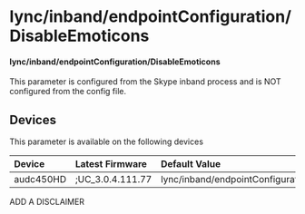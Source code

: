 ﻿---
description: lync/inband/endpointConfiguration/DisableEmoticons
search:
    keywords: ['lync','inband','endpointConfiguration','DisableEmoticons']
---

# lync/inband/endpointConfiguration/DisableEmoticons

#### lync/inband/endpointConfiguration/DisableEmoticons

This parameter is configured from the Skype inband process and is NOT configured from the config file.



## Devices
This parameter is available on the following devices

| Device | Latest Firmware | Default Value |
|:---|:---|:---|
| audc450HD | ;UC_3.0.4.111.77 | lync/inband/endpointConfiguration/DisableEmoticons=0 

ADD A DISCLAIMER
